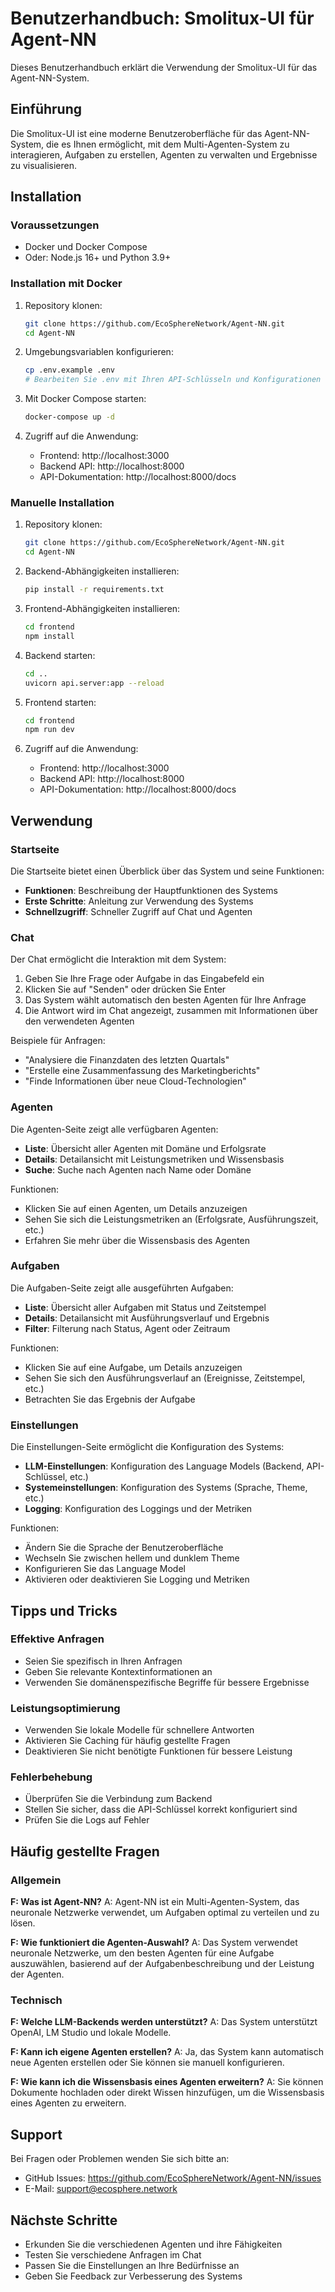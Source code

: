 # Benutzerhandbuch: Smolitux-UI für Agent-NN

Dieses Benutzerhandbuch erklärt die Verwendung der Smolitux-UI für das Agent-NN-System.

## Einführung

Die Smolitux-UI ist eine moderne Benutzeroberfläche für das Agent-NN-System, die es Ihnen ermöglicht, mit dem Multi-Agenten-System zu interagieren, Aufgaben zu erstellen, Agenten zu verwalten und Ergebnisse zu visualisieren.

## Installation

### Voraussetzungen

- Docker und Docker Compose
- Oder: Node.js 16+ und Python 3.9+

### Installation mit Docker

1. Repository klonen:
   ```bash
   git clone https://github.com/EcoSphereNetwork/Agent-NN.git
   cd Agent-NN
   ```

2. Umgebungsvariablen konfigurieren:
   ```bash
   cp .env.example .env
   # Bearbeiten Sie .env mit Ihren API-Schlüsseln und Konfigurationen
   ```

3. Mit Docker Compose starten:
   ```bash
   docker-compose up -d
   ```

4. Zugriff auf die Anwendung:
   - Frontend: http://localhost:3000
   - Backend API: http://localhost:8000
   - API-Dokumentation: http://localhost:8000/docs

### Manuelle Installation

1. Repository klonen:
   ```bash
   git clone https://github.com/EcoSphereNetwork/Agent-NN.git
   cd Agent-NN
   ```

2. Backend-Abhängigkeiten installieren:
   ```bash
   pip install -r requirements.txt
   ```

3. Frontend-Abhängigkeiten installieren:
   ```bash
   cd frontend
   npm install
   ```

4. Backend starten:
   ```bash
   cd ..
   uvicorn api.server:app --reload
   ```

5. Frontend starten:
   ```bash
   cd frontend
   npm run dev
   ```

6. Zugriff auf die Anwendung:
   - Frontend: http://localhost:3000
   - Backend API: http://localhost:8000
   - API-Dokumentation: http://localhost:8000/docs

## Verwendung

### Startseite

Die Startseite bietet einen Überblick über das System und seine Funktionen:

- **Funktionen**: Beschreibung der Hauptfunktionen des Systems
- **Erste Schritte**: Anleitung zur Verwendung des Systems
- **Schnellzugriff**: Schneller Zugriff auf Chat und Agenten

### Chat

Der Chat ermöglicht die Interaktion mit dem System:

1. Geben Sie Ihre Frage oder Aufgabe in das Eingabefeld ein
2. Klicken Sie auf "Senden" oder drücken Sie Enter
3. Das System wählt automatisch den besten Agenten für Ihre Anfrage
4. Die Antwort wird im Chat angezeigt, zusammen mit Informationen über den verwendeten Agenten

Beispiele für Anfragen:
- "Analysiere die Finanzdaten des letzten Quartals"
- "Erstelle eine Zusammenfassung des Marketingberichts"
- "Finde Informationen über neue Cloud-Technologien"

### Agenten

Die Agenten-Seite zeigt alle verfügbaren Agenten:

- **Liste**: Übersicht aller Agenten mit Domäne und Erfolgsrate
- **Details**: Detailansicht mit Leistungsmetriken und Wissensbasis
- **Suche**: Suche nach Agenten nach Name oder Domäne

Funktionen:
- Klicken Sie auf einen Agenten, um Details anzuzeigen
- Sehen Sie sich die Leistungsmetriken an (Erfolgsrate, Ausführungszeit, etc.)
- Erfahren Sie mehr über die Wissensbasis des Agenten

### Aufgaben

Die Aufgaben-Seite zeigt alle ausgeführten Aufgaben:

- **Liste**: Übersicht aller Aufgaben mit Status und Zeitstempel
- **Details**: Detailansicht mit Ausführungsverlauf und Ergebnis
- **Filter**: Filterung nach Status, Agent oder Zeitraum

Funktionen:
- Klicken Sie auf eine Aufgabe, um Details anzuzeigen
- Sehen Sie sich den Ausführungsverlauf an (Ereignisse, Zeitstempel, etc.)
- Betrachten Sie das Ergebnis der Aufgabe

### Einstellungen

Die Einstellungen-Seite ermöglicht die Konfiguration des Systems:

- **LLM-Einstellungen**: Konfiguration des Language Models (Backend, API-Schlüssel, etc.)
- **Systemeinstellungen**: Konfiguration des Systems (Sprache, Theme, etc.)
- **Logging**: Konfiguration des Loggings und der Metriken

Funktionen:
- Ändern Sie die Sprache der Benutzeroberfläche
- Wechseln Sie zwischen hellem und dunklem Theme
- Konfigurieren Sie das Language Model
- Aktivieren oder deaktivieren Sie Logging und Metriken

## Tipps und Tricks

### Effektive Anfragen

- Seien Sie spezifisch in Ihren Anfragen
- Geben Sie relevante Kontextinformationen an
- Verwenden Sie domänenspezifische Begriffe für bessere Ergebnisse

### Leistungsoptimierung

- Verwenden Sie lokale Modelle für schnellere Antworten
- Aktivieren Sie Caching für häufig gestellte Fragen
- Deaktivieren Sie nicht benötigte Funktionen für bessere Leistung

### Fehlerbehebung

- Überprüfen Sie die Verbindung zum Backend
- Stellen Sie sicher, dass die API-Schlüssel korrekt konfiguriert sind
- Prüfen Sie die Logs auf Fehler

## Häufig gestellte Fragen

### Allgemein

**F: Was ist Agent-NN?**
A: Agent-NN ist ein Multi-Agenten-System, das neuronale Netzwerke verwendet, um Aufgaben optimal zu verteilen und zu lösen.

**F: Wie funktioniert die Agenten-Auswahl?**
A: Das System verwendet neuronale Netzwerke, um den besten Agenten für eine Aufgabe auszuwählen, basierend auf der Aufgabenbeschreibung und der Leistung der Agenten.

### Technisch

**F: Welche LLM-Backends werden unterstützt?**
A: Das System unterstützt OpenAI, LM Studio und lokale Modelle.

**F: Kann ich eigene Agenten erstellen?**
A: Ja, das System kann automatisch neue Agenten erstellen oder Sie können sie manuell konfigurieren.

**F: Wie kann ich die Wissensbasis eines Agenten erweitern?**
A: Sie können Dokumente hochladen oder direkt Wissen hinzufügen, um die Wissensbasis eines Agenten zu erweitern.

## Support

Bei Fragen oder Problemen wenden Sie sich bitte an:

- GitHub Issues: https://github.com/EcoSphereNetwork/Agent-NN/issues
- E-Mail: support@ecosphere.network

## Nächste Schritte

- Erkunden Sie die verschiedenen Agenten und ihre Fähigkeiten
- Testen Sie verschiedene Anfragen im Chat
- Passen Sie die Einstellungen an Ihre Bedürfnisse an
- Geben Sie Feedback zur Verbesserung des Systems